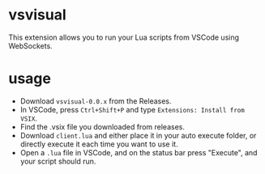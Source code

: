# vsvisual
This extension allows you to run your Lua scripts from VSCode using WebSockets.

# usage
* Download `vsvisual-0.0.x` from the Releases.
* In VSCode, press `Ctrl+Shift+P` and type `Extensions: Install from VSIX`.
* Find the .vsix file you downloaded from releases.
* Download `client.lua` and either place it in your auto execute folder, or directly execute it each time you want to use it.
* Open a `.lua` file in VSCode, and on the status bar press "Execute", and your script should run.
